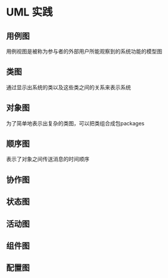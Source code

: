 # UML 实践
## 用例图
用例视图是被称为参与者的外部用户所能观察到的系统功能的模型图
## 类图
通过显示出系统的类以及这些类之间的关系来表示系统
## 对象图
为了简单地表示出复杂的类图，可以把类组合成包packages
## 顺序图
表示了对象之间传送消息的时间顺序
## 协作图
## 状态图
## 活动图
## 组件图
## 配置图
